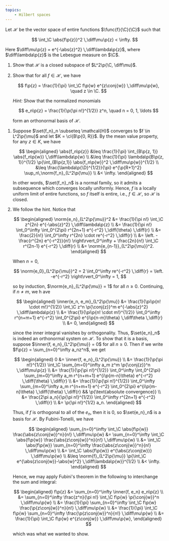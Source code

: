 ```yaml
---
topics:
    - Hilbert spaces
---
```


<problem>

Let $\mathcal{H}$ be the vector space of entire functions $\func{f}{\C}{\C}$ such that

$$
\int_\C \abs{f\p{z}}^2 \,\diff\mu\p{z}
    < \infty.
$$

Here $\diff\mu\p{z} = e^{-\abs{z}^2} \,\diff\lambda\p{z}$, where $\diff\lambda\p{z}$ is the Lebesgue measure on $\C$.

1.  Show that $\mathcal{H}$ is a closed subspace of $L^2\p{\C, \diff\mu}$.
2.  Show that for all $f \in \mathcal{H}$, we have

    $$
    f\p{z}
        = \frac{1}{\pi} \int_\C f\p{w} e^{z\conj{w}} \,\diff\mu\p{w},
    \quad z \in \C.
    $$

    _Hint:_ Show that the normalized monomials

    $$
    e_n\p{z} = \frac{1}{\p{\pi n!}^{1/2}} z^n,
    \quad n = 0, 1, \ldots
    $$

    form an orthonormal basis of $\mathcal{H}$.

</problem>

<solution>

1. Suppose $\set{f_n}_n \subseteq \mathcal{H}$ converges to $f \in L^2\p{\mu}$ and let $K = \cl{B\p{0, R}}$. By the mean value property, for any $z \in K$, we have

    $$
    \begin{aligned}
        \abs{f_n\p{z}}
            &\leq \frac{1}{\pi} \int_{B\p{z, 1}} \abs{f_n\p{w}} \,\diff\lambda\p{w} \\
            &\leq \frac{1}{\pi} \lambda\p{B\p{z, 1}}^{1/2} \p{\int_{B\p{z,1}} \abs{f_n\p{w}}^2 \,\diff\mu\p{w}}^{1/2} \\
            &\leq \frac{\lambda\p{\D}^{1/2}}{\pi} e^{\p{R+1}^2} \sup_n\,\norm{f_n}_{L^2\p{\mu}} \\
            &< \infty.
    \end{aligned}
    $$

    In other words, $\set{f_n}_n$ is a normal family, so it admits a subsequence which converges locally uniformly. Hence, $f$ is a locally uniform limit of entire functions, so $f$ itself is entire, i.e., $f \in \mathcal{H}$, so $\mathcal{H}$ is closed.

2. We follow the hint. Notice that

    $$
    \begin{aligned}
        \norm{e_n}_{L^2\p{\mu}}^2
            &= \frac{1}{\pi n!} \int_\C z^{2n} e^{-\abs{z}^2} \,\diff\lambda\p{z} \\
            &= \frac{1}{\pi n!} \int_0^\infty \int_0^{2\pi} r^{2n+1} e^{-r^2} \,\diff{\theta} \,\diff{r} \\
            &= \frac{2}{n!} \int_0^\infty r^{2n} \cdot re^{-r^2} \,\diff{r} \\
            &= \left. -\frac{r^{2n} e^{-r^2}}{n!} \right\rvert_0^\infty + \frac{2n}{n!} \int_\C r^{2n-1} e^{-r^2} \,\diff{r} \\
            &= \norm{e_{n-1}}_{L^2\p{\mu}}^2.
    \end{aligned}
    $$

    When $n = 0$,

    $$
    \norm{e_0}_{L^2\p{\mu}}^2
        = 2 \int_0^\infty re^{-r^2} \,\diff{r}
        = \left. -e^{-r^2} \right\rvert_0^\infty
        = 1,
    $$

    so by induction, $\norm{e_n}_{L^2\p{\mu}} = 1$ for all $n \geq 0$. Continuing, if $n \neq m$, we h ave

    $$
    \begin{aligned}
        \inner{e_n, e_m}_{L^2\p{\mu}}
            &= \frac{1}{\pi\p{n! \cdot m!}^{1/2}} \int_\C z^n \p{\conj{z}}^m e^{-\abs{z}^2} \,\diff\lambda\p{z} \\
            &= \frac{1}{\pi\p{n! \cdot m!}^{1/2}} \int_0^\infty r^{n+m+1} e^{-r^2} \int_0^{2\pi} e^{i\p{n-m}\theta} \,\diff\theta \,\diff{r} \\
            &= 0,
    \end{aligned}
    $$

    since the inner integral vanishes by orthogonality. Thus, $\set{e_n}_n$ is indeed an orthonormal system on $\mathcal{H}$. To show that it is a basis, suppose $\inner{f, e_n}_{L^2\p{\mu}} = 0$ for all $n \geq 0$. Then if we write $f\p{z} = \sum_{n=0}^\infty a_nz^n$, we get

    $$
    \begin{aligned}
        0
            &= \inner{f, e_n}_{L^2\p{\mu}} \\
            &= \frac{1}{\p{\pi n!}^{1/2}} \int_\C \sum_{m=0}^\infty a_m z^m \p{\conj{z}}^n \,\diff\mu\p{z} \\
            &= \frac{1}{\p{\pi n!}^{1/2}} \int_0^\infty \int_0^{2\pi} \sum_{m=0}^\infty a_m r^{n+m+1} e^{i\p{m-n}\theta} e^{-r^2} \,\diff{\theta} \,\diff{r} \\
            &= \frac{1}{\p{\pi n!}^{1/2}} \int_0^\infty \sum_{m=0}^\infty a_m r^{n+m+1} e^{-r^2} \int_0^{2\pi} e^{i\p{m-n}\theta} \,\diff{\theta} \,\diff{r}
                && \p{\text{absolute convergence}} \\
            &= \frac{2\pi a_n}{\p{\pi n!}^{1/2}} \int_0^\infty r^{2n+1} e^{-r^2} \,\diff{r} \\
            &= \p{\pi n!}^{1/2} a_n.
    \end{aligned}
    $$

    Thus, if $f$ is orthogonal to all of the $e_n$, then it is $0$, so $\set{e_n}_n$ is a basis for $\mathcal{H}$. By Fubini-Tonelli, we have

    $$
    \begin{aligned}
        \sum_{n=0}^\infty \int_\C \abs{f\p{w}} \frac{\abs{z\conj{w}}^n}{n!} \,\diff\mu\p{w}
            &= \sum_{n=0}^\infty \int_\C \abs{f\p{w}} \frac{\abs{z\conj{w}}^n}{n!} \,\diff\mu\p{w} \\
            &= \int_\C \abs{f\p{w}} \sum_{n=0}^\infty \frac{\abs{z\conj{w}}^n}{n!} \,\diff\mu\p{w} \\
            &= \int_\C \abs{f\p{w}} e^{\abs{z\conj{w}}} \,\diff\mu\p{w} \\
            &\leq \norm{f}_{L^2\p{\mu}} \p{\int_\C e^{\abs{z\conj{w}}-\abs{w}^2} \,\diff\lambda\p{w}}^{1/2} \\
            &< \infty.
    \end{aligned}
    $$

    Hence, we may apply Fubini's theorem in the following to interchange the sum and integral:

    $$
    \begin{aligned}
        f\p{z}
            &= \sum_{n=0}^\infty \inner{f, e_n} e_n\p{z} \\
            &= \sum_{n=0}^\infty \frac{z^n}{\pi n!} \int_\C f\p{w} \p{\conj{w}}^n \,\diff\mu\p{w} \\
            &= \frac{1}{\pi} \sum_{n=0}^\infty \int_\C f\p{w} \frac{\p{z\conj{w}}^n}{n!} \,\diff\mu\p{w} \\
            &= \frac{1}{\pi} \int_\C f\p{w} \sum_{n=0}^\infty  \frac{\p{z\conj{w}}^n}{n!} \,\diff\mu\p{w} \\
            &= \frac{1}{\pi} \int_\C f\p{w} e^{z\conj{w}} \,\diff\mu\p{w},
    \end{aligned}
    $$

    which was what we wanted to show.

</solution>

